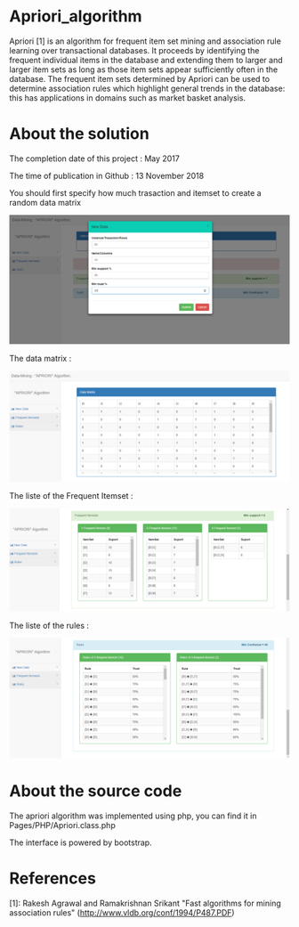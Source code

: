 # Apriori_algorithm

Apriori [1] is an algorithm for frequent item set mining and association rule learning over transactional databases. It proceeds by identifying the frequent individual items in the database and extending them to larger and larger item sets as long as those item sets appear sufficiently often in the database. The frequent item sets determined by Apriori can be used to determine association rules which highlight general trends in the database: this has applications in domains such as market basket analysis.

# About the solution

The completion date of this project : May 2017

The time of publication in Github : 13 November 2018

You should first specify how much trasaction and itemset to create a random data matrix

![alt text](https://github.com/CHEREF-Mehdi/Apriori_algorithm/blob/master/ImageForReadMe/EnterData.PNG)

The data matrix :

![alt text](https://github.com/CHEREF-Mehdi/Apriori_algorithm/blob/master/ImageForReadMe/DataMatrix.PNG)

The liste of the Frequent Itemset :

![alt text](https://github.com/CHEREF-Mehdi/Apriori_algorithm/blob/master/ImageForReadMe/frequentItemset.PNG)

The liste of the rules :

![alt text](https://github.com/CHEREF-Mehdi/Apriori_algorithm/blob/master/ImageForReadMe/Rules.PNG)

# About the source code

The apriori algorithm was implemented using php, you can find it in Pages/PHP/Apriori.class.php

The interface is powered by bootstrap.

# References

[1]: Rakesh Agrawal and Ramakrishnan Srikant "Fast algorithms for mining association rules" (http://www.vldb.org/conf/1994/P487.PDF)
